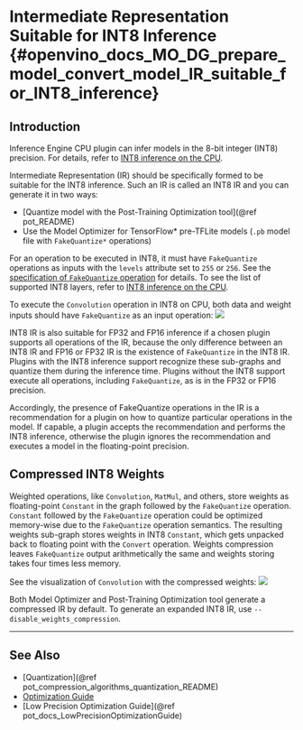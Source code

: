 # Intermediate Representation Suitable for INT8 Inference {#openvino_docs_MO_DG_prepare_model_convert_model_IR_suitable_for_INT8_inference}

## Introduction

Inference Engine CPU plugin can infer models in the 8-bit integer (INT8) precision. 
For details, refer to [INT8 inference on the CPU](../../../IE_DG/Int8Inference.md).

Intermediate Representation (IR) should be specifically formed to be suitable for the INT8 inference. 
Such an IR is called an INT8 IR and you can generate it in two ways:
- [Quantize model with the Post-Training Optimization tool](@ref pot_README)
- Use the Model Optimizer for TensorFlow\* pre-TFLite models (`.pb` model file with `FakeQuantize*` operations)

For an operation to be executed in INT8, it must have `FakeQuantize` operations as inputs with the `levels` attribute set to `255` or `256`. 
See the [specification of `FakeQuantize` operation](../../../ops/quantization/FakeQuantize_1.md) for details. 
To see the list of supported INT8 layers, refer to [INT8 inference on the CPU](../../../IE_DG/Int8Inference.md).

To execute the `Convolution` operation in INT8 on CPU, both data and weight inputs should have `FakeQuantize` as an input operation:
![](../../img/expanded_int8_Convolution_weights.png)

INT8 IR is also suitable for FP32 and FP16 inference if a chosen plugin supports all operations of the IR, because the only difference between an INT8 IR and FP16 or FP32 IR is the existence of `FakeQuantize` in the INT8 IR. 
Plugins with the INT8 inference support recognize these sub-graphs and quantize them during the inference time. 
Plugins without the INT8 support execute all operations, including `FakeQuantize`, as is in the FP32 or FP16 precision.   

Accordingly, the presence of FakeQuantize operations in the IR is a recommendation for a plugin on how to quantize particular operations in the model. 
If capable, a plugin accepts the recommendation and performs the INT8 inference, otherwise the plugin ignores the recommendation and executes a model in the floating-point precision. 

## Compressed INT8 Weights

Weighted operations, like `Convolution`, `MatMul`, and others, store weights as floating-point `Constant` in the graph followed by the `FakeQuantize` operation. 
`Constant` followed by the `FakeQuantize` operation could be optimized memory-wise due to the `FakeQuantize` operation semantics. 
The resulting weights sub-graph stores weights in INT8 `Constant`, which gets unpacked back to floating point with the `Convert` operation. 
Weights compression leaves `FakeQuantize` output arithmetically the same and weights storing takes four times less memory.

See the visualization of `Convolution` with the compressed weights:
![](../../img/compressed_int8_Convolution_weights.png)

Both Model Optimizer and Post-Training Optimization tool generate a compressed IR by default. To generate an expanded INT8 IR, use `--disable_weights_compression`.

---
## See Also

* [Quantization](@ref pot_compression_algorithms_quantization_README)
* [Optimization Guide](../../../optimization_guide/dldt_optimization_guide.md)
* [Low Precision Optimization Guide](@ref pot_docs_LowPrecisionOptimizationGuide)

